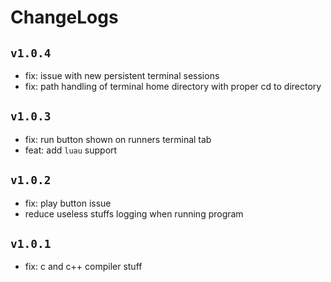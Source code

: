 # ChangeLogs

## `v1.0.4`

- fix: issue with new persistent terminal sessions
- fix: path handling of terminal home directory with proper cd to directory

## `v1.0.3`

- fix: run button shown on runners terminal tab
- feat: add `luau` support

## `v1.0.2`

- fix: play button issue
- reduce useless stuffs logging when running program

## `v1.0.1`

- fix: c and c++ compiler stuff

